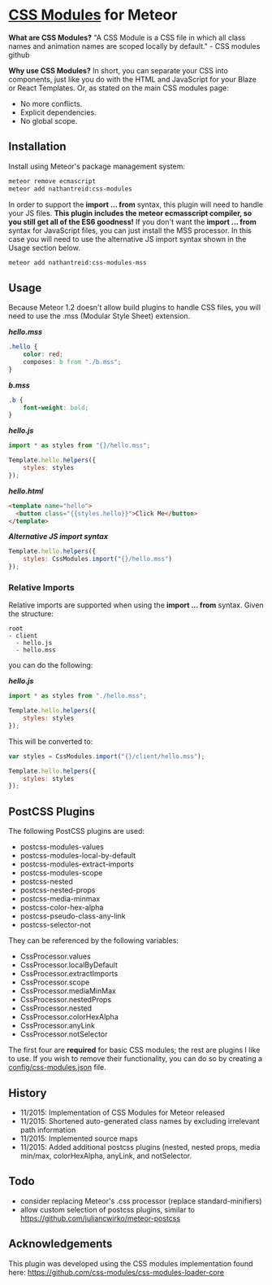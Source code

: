 # [CSS Modules](https://github.com/css-modules/css-modules) for Meteor

**What are CSS Modules?**
"A CSS Module is a CSS file in which all class names and animation names are scoped locally by default." - CSS modules github

**Why use CSS Modules?**
In short, you can separate your CSS into components, just like you do with the HTML and JavaScript for your Blaze or React Templates.
Or, as stated on the main CSS modules page:

* No more conflicts.
* Explicit dependencies.
* No global scope.

## Installation

Install using Meteor's package management system:

```bash
meteor remove ecmascript
meteor add nathantreid:css-modules
```

In order to support the **import ... from** syntax, this plugin will need to handle your JS files. **This plugin includes the meteor ecmasscript compiler, so you still get all of the ES6 goodness!**
If you don't want the **import ... from** syntax for JavaScript files, you can just install the MSS processor. In this case you will need to use the alternative JS import syntax shown in the Usage section below.

```bash
meteor add nathantreid:css-modules-mss
```

## Usage

Because Meteor 1.2 doesn't allow build plugins to handle CSS files, you will need to use the .mss (Modular Style Sheet) extension.

***hello.mss***
``` css
.hello {
    color: red;
    composes: b from "./b.mss";
}
```

***b.mss***
``` css
.b {
    font-weight: bold;
}
```

***hello.js***
``` js
import * as styles from "{}/hello.mss";

Template.hello.helpers({
    styles: styles
});
```

***hello.html***
``` html
<template name="hello">
  <button class="{{styles.hello}}">Click Me</button>
</template>
```

***Alternative JS import syntax***
``` js
Template.hello.helpers({
    styles: CssModules.import("{}/hello.mss")
});
```

### Relative Imports
Relative imports are supported when using the **import ... from** syntax.
Given the structure:
```
root
- client
  - hello.js
  - hello.mss
```

you can do the following:

***hello.js***
``` js
import * as styles from "./hello.mss";

Template.hello.helpers({
    styles: styles
});
```


This will be converted to:
``` js
var styles = CssModules.import("{}/client/hello.mss");

Template.hello.helpers({
    styles: styles
});
```

## PostCSS Plugins
The following PostCSS plugins are used:

* postcss-modules-values
* postcss-modules-local-by-default
* postcss-modules-extract-imports
* postcss-modules-scope
* postcss-nested
* postcss-nested-props
* postcss-media-minmax
* postcss-color-hex-alpha
* postcss-pseudo-class-any-link
* postcss-selector-not

They can be referenced by the following variables:

* CssProcessor.values
* CssProcessor.localByDefault
* CssProcessor.extractImports
* CssProcessor.scope
* CssProcessor.mediaMinMax
* CssProcessor.nestedProps
* CssProcessor.nested
* CssProcessor.colorHexAlpha
* CssProcessor.anyLink
* CssProcessor.notSelector

The first four are **required** for basic CSS modules; the rest are plugins I like to use.
If you wish to remove their functionality, you can do so by creating a [config/css-modules.json](https://github.com/nathantreid/meteor-css-modules-test/blob/master/config/css-modules.json) file.

## History

* 11/2015: Implementation of CSS Modules for Meteor released
* 11/2015: Shortened auto-generated class names by excluding irrelevant path information
* 11/2015: Implemented source maps
* 11/2015: Added additional postcss plugins (nested, nested props, media min/max, colorHexAlpha, anyLink, and notSelector.

## Todo

* consider replacing Meteor's .css processor (replace standard-minifiers)
* allow custom selection of postcss plugins, similar to https://github.com/juliancwirko/meteor-postcss

## Acknowledgements
This plugin was developed using the CSS modules implementation found here: https://github.com/css-modules/css-modules-loader-core
